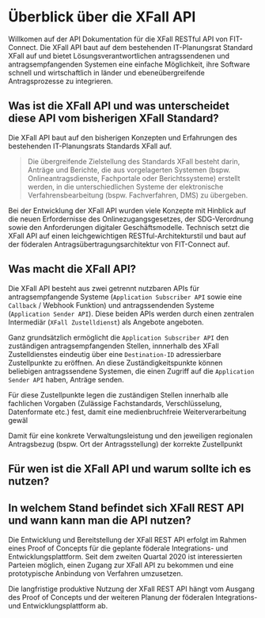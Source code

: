# Überblick über die XFall API

Willkomen auf der API Dokumentation für die XFall RESTful API von FIT-Connect. Die XFall API baut auf dem bestehenden IT-Planungsrat Standard XFall auf und bietet Lösungsverantwortlichen antragssendenen und antragsempfangenden Systemen eine einfache Möglichkeit, ihre Software schnell und wirtschaftlich in länder und ebeneübergreifende Antragsprozesse zu integrieren.

## Was ist die XFall API und was unterscheidet diese API vom bisherigen XFall Standard?

Die XFall API baut auf den bisherigen Konzepten und Erfahrungen des bestehenden IT-Planungsrats Standards XFall auf. 

> Die übergreifende Zielstellung des Standards XFall besteht darin, Anträge und Berichte, die aus vorgelagerten Systemen (bspw. Onlineantragsdienste, Fachportale oder Berichtssysteme) erstellt werden, in die unterschiedlichen Systeme der elektronische Verfahrensbearbeitung (bspw. Fachverfahren, DMS) zu übergeben. 

Bei der Entwicklung der XFall API wurden viele Konzepte mit Hinblick auf die neuen Erfordernisse des Onlinezugangsgesetzes, der SDG-Verordnung sowie den Anforderungen digitaler Geschäftsmodelle. Technisch setzt die XFall API auf einen leichgewichtigen RESTful-Architekturstil und baut auf der föderalen Antragsübertragungsarchitektur von FIT-Connect auf.

## Was macht die XFall API?

Die XFall API besteht aus zwei getrennt nutzbaren APIs für antragsempfangende Systeme (`Application Subscriber API` sowie eine `Callback` / Webhook Funktion) und antragssendenden Systeme (`Application Sender API`). Diese beiden APIs werden durch einen zentralen Intermediär (`XFall Zustelldienst`) als Angebote angeboten.

Ganz grundsätzlich ermöglicht die `Application Subscriber API` den zuständigen antragsempfangenden Stellen, innnerhalb des XFall Zustelldienstes eindeutig über eine `Destination-ID` adressierbare Zustellpunkte zu eröffnen. An diese Zuständigkeitspunkte können beliebigen antragssendene Systemen, die einen Zugriff auf die `Application Sender API` haben, Anträge senden.

Für diese Zustellpunkte legen die zuständigen Stellen innerhalb alle fachlichen Vorgaben (Zulässige Fachstandards, Verschlüsselung, Datenformate etc.) fest, damit eine medienbruchfreie Weiterverarbeitung gewäl

Damit für eine konkrete Verwaltungsleistung und den jeweiligen regionalen Antragsbezug (bspw. Ort der Antragsstellung) der korrekte Zustellpunkt

## Für wen ist die XFall API und warum sollte ich es nutzen?



## In welchem Stand befindet sich XFall REST API und wann kann man die API nutzen?

Die Entwicklung und Bereitstellung der XFall REST API erfolgt im Rahmen eines Proof of Concepts für die geplante föderale Integrations- und Entwicklungsplattform. Seit dem zweiten Quartal 2020 ist interessierten Parteien möglich, einen Zugang zur XFall API zu bekommen und eine prototypische Anbindung von Verfahren umzusetzen.

Die langfristige produktive Nutzung der XFall REST API hängt vom Ausgang des Proof of Concepts und der weiteren Planung der föderalen Integrations- und Entwicklungsplattform ab. 